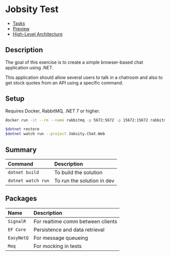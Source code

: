 # Jobsity Test

- [Tasks](/docs/TASKS.md)
- [Preview](/docs/PREVIEW.md)
- [High-Level Architecture](/docs/HLA.md)

## Description

The goal of this exercise is to create a simple browser-based chat application using .NET.

This application should allow several users to talk in a chatroom and also to get stock quotes
from an API using a specific command.

## Setup

Requires Docker, RabbitMQ, .NET 7 or higher.

```bash
docker run -it --rm --name rabbitmq -p 5672:5672 -p 15672:15672 rabbitmq:3.11-management
```

```bash
$dotnet restore
$dotnet watch run --project Jobsity.Chat.Web  
```

## Summary

| Command                       | Description                     |
| :---------------------------- | :------------------------------ |
| `dotnet build`                | To build the solution           |
| `dotnet watch run`            | To run the solution in dev      |

## Packages

| Name                  | Description                       |
| :-------------------- | :-------------------------------- |
| `SignalR`             | For realtime comm between clients |
| `EF Core`             | Persistence and data retrieval    |
| `EasyNetQ`            | For message queueing              |
| `Moq`                 | For mocking in tests              |
